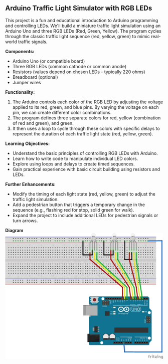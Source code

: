## Arduino Traffic Light Simulator with RGB LEDs

This project is a fun and educational introduction to Arduino programming and controlling LEDs. We'll build a miniature traffic light simulation using an Arduino Uno and three RGB LEDs (Red, Green, Yellow).
The program cycles through the classic traffic light sequence (red, yellow, green) to mimic real-world traffic signals.

**Components:**

* Arduino Uno (or compatible board)
* Three RGB LEDs (common cathode or common anode)
* Resistors (values depend on chosen LEDs - typically 220 ohms)
* Breadboard (optional)
* Jumper wires

**Functionality:**

1. The Arduino controls each color of the RGB LED by adjusting the voltage applied to its red, green, and blue pins. By varying the voltage on each pin, we can create different color combinations.
2. The program defines three separate colors for red, yellow (combination of red and green), and green.
3. It then uses a loop to cycle through these colors with specific delays to represent the duration of each traffic light state (red, yellow, green).

**Learning Objectives:**

* Understand the basic principles of controlling RGB LEDs with Arduino.
* Learn how to write code to manipulate individual LED colors.
* Explore using loops and delays to create timed sequences.
* Gain practical experience with basic circuit building using resistors and LEDs.

**Further Enhancements:**

* Modify the timing of each light state (red, yellow, green) to adjust the traffic light simulation.
* Add a pedestrian button that triggers a temporary change in the sequence (e.g., flashing red for stop, solid green for walk).
* Expand the project to include additional LEDs for pedestrian signals or turn arrows.

**Diagram**
![](https://github.com/MI-Thierry/L4Internaship/blob/main/Embedded%20system/Arduino/Traffic_lights/Traffic%20lights%20sketch.png)
